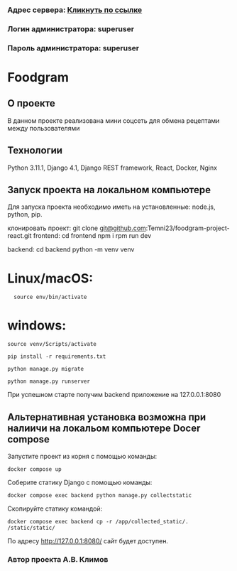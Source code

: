 ### Адрес сервера: [Кликнуть по ссылке](https://foodgram-klimov.ddns.net/)
### Логин администратора: superuser
### Пароль администратора: superuser

#  Foodgram

## О проекте

В данном проекте реализована мини соцсеть для обмена рецептами между пользователями

## Технологии
Python 3.11.1, Django 4.1, Django REST framework, React, Docker, Nginx

## Запуск проекта на локальном компьютере

Для запуска проекта необходимо иметь на установленные: node.js, python, pip.

клонировать проект:
git clone git@github.com:Temni23/foodgram-project-react.git
frontend:
cd frontend
npm i
rpm run dev

backend:
cd backend
python -m venv venv

# Linux/macOS:
```
  source env/bin/activate
  ```
# windows:
  ```
  source venv/Scripts/activate
  ```

```
pip install -r requirements.txt
```
```
python manage.py migrate
```
```
python manage.py runserver
```
При успешном старте получим backend приложение на 127.0.0.1:8080

## Альтернативная установка возможна при налиичи на локальом компьютере Docer compose

Запустите проект из корня с помощью команды:
```
docker compose up
```
Соберите статику Django с помощью команды:
```
docker compose exec backend python manage.py collectstatic
```
Скопируйте статику командой:
```
docker compose exec backend cp -r /app/collected_static/. /static/static/
```
По адресу http://127.0.0.1:8080/ сайт будет доступен.


### Автор проекта А.В. Климов

